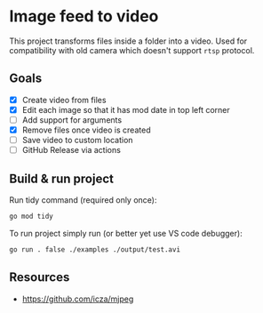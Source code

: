 # Image feed to video
This project transforms files inside a folder into a video. Used for compatibility with old camera which doesn't support `rtsp` protocol.

## Goals
- [x] Create video from files
- [x] Edit each image so that it has mod date in top left corner
- [ ] Add support for arguments
- [x] Remove files once video is created
- [ ] Save video to custom location
- [ ] GitHub Release via actions

## Build & run project

Run tidy command (required only once):

```sh
go mod tidy
```

To run project simply run (or better yet use VS code debugger):

```sh
go run . false ./examples ./output/test.avi
```

## Resources
- https://github.com/icza/mjpeg